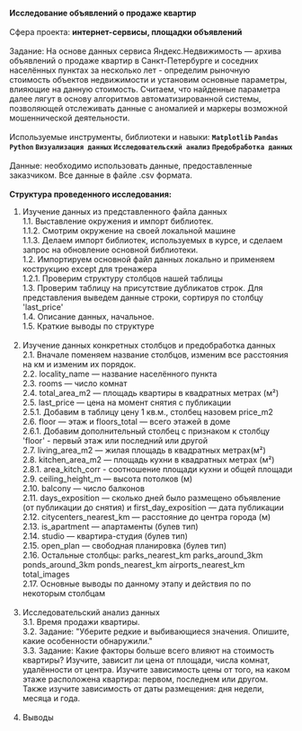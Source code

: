 <b>Исследование объявлений о продаже квартир</b> </br></br>
Сфера проекта: <b>интернет-сервисы, площадки объявлений</b><br/><br/>
Задание: На основе данных сервиса Яндекс.Недвижимость — архива объявлений о продаже квартир в Санкт-Петербурге и соседних населённых пунктах за несколько лет - определим рыночную стоимость объектов недвижимости и установим основные параметры, влияющие на данную стоимость. Считаем, что найденные параметра далее лягут в основу алгоритмов автоматизированной системы, позволяющей отслеживать данные с аномалией и маркеры возможной мошеннической деятельности.<br/><br/>
Используемые инструменты, библиотеки и навыки: <b>`Matplotlib` `Pandas` `Python` `Визуализация данных` `Исследовательский анализ` `Предобработка данных`</b><br/><br/>
Данные: необходимо использовать данные, предоставленные заказчиком. Все данные в файле .csv формата.<br/><br/>
<b>Структура проведенного исследования: </b><br/>
1. Изучение данных из представленного файла данных<br/>
1.1. Выставление окружения и импорт библиотек.<br/>
1.1.2. Смотрим окружение на своей локальной машине<br/>
1.1.3. Делаем импорт библиотек, используемых в курсе, и сделаем запрос на обновление основной библиотеки.<br/>
1.2. Импортируем основной файл данных локально и применяем кострукцию except для тренажера<br/>
1.2.1. Проверим структуру столбцов нашей таблицы<br/>
1.3. Проверим таблицу на присутствие дубликатов строк. Для представления выведем данные строки, сортируя по столбцу 'last_price' <br/>
1.4. Описание данных, начальное.<br/>
1.5. Краткие выводы по структуре<br/><br/>
2. Изучение данных конкретных столбцов и предобработка данных<br/>
2.1. Вначале поменяем название столбцов, изменим все расстояния на км и изменим их порядок.<br/>
2.2. locality_name — название населённого пункта<br/>
2.3. rooms — число комнат<br/>
2.4. total_area_m2 — площадь квартиры в квадратных метрах (м²)<br/>
2.5. last_price — цена на момент снятия с публикации<br/>
2.5.1. Добавим в таблицу цену 1 кв.м., столбец назовем price_m2<br/>
2.6. floor — этаж и floors_total — всего этажей в доме<br/>
2.6.1. Добавим дополнительный столбец с признаком к столбцу 'floor' - первый этаж или последний или другой<br/>
2.7. living_area_m2 — жилая площадь в квадратных метрах(м²)<br/>
2.8. kitchen_area_m2 — площадь кухни в квадратных метрах (м²)<br/>
2.8.1. area_kitch_corr - соотношение площади кухни и общей площади<br/>
2.9. ceiling_height_m — высота потолков (м)<br/>
2.10. balcony — число балконов<br/>
2.11. days_exposition — сколько дней было размещено объявление (от публикации до снятия) и first_day_exposition — дата публикации<br/>
2.12. citycenters_nearest_km — расстояние до центра города (м)<br/>
2.13. is_apartment — апартаменты (булев тип)<br/>
2.14. studio — квартира-студия (булев тип)<br/>
2.15. open_plan — свободная планировка (булев тип)<br/>
2.16. Остальные столбцы: parks_nearest_km parks_around_3km ponds_around_3km ponds_nearest_km airports_nearest_km total_images<br/>
2.17. Основные выводы по данному этапу и действия по по некоторым столбцам<br/><br/>
3. Исследовательский анализ данных<br/>
3.1. Время продажи квартиры.<br/>
3.2. Задание: "Уберите редкие и выбивающиеся значения. Опишите, какие особенности обнаружили."<br/>
3.3. Задание: Какие факторы больше всего влияют на стоимость квартиры? Изучите, зависит ли цена от площади, числа комнат, удалённости от центра. Изучите зависимость цены от того, на каком этаже расположена квартира: первом, последнем или другом. Также изучите зависимость от даты размещения: дня недели, месяца и года.<br/><br/>
4. Выводы 

